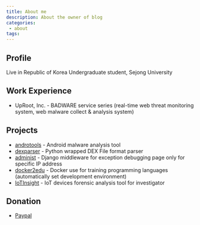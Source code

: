 ```yaml
---
title: About me
description: About the owner of blog
categories:
 - about
tags:
---
```


## Profile
Live in Republic of Korea
Undergraduate student, Sejong University


## Work Experience
* UpRoot, Inc. - BADWARE service series (real-time web threat monitoring system, web malware collect & analysis system)

## Projects
* [androtools](https://github.com/bunseokbot/androtools) - Android malware analysis tool
* [dexparser](https://github.com/bunseokbot/dexparser) - Python wrapped DEX File format parser
* [administ](https://github.com/bunseokbot/administ) - Django middleware for exception debugging page only for specific IP address
* [docker2edu](https://github.com/bunseokbot/docker2edu) - Docker use for training programming languages (automatically set development environment)
* [IoTInsight](https://github.com/bunseokbot/iotinsight) - IoT devices forensic analysis tool for investigator


## Donation
* [Paypal](https://paypal.me/bunseokbot)
